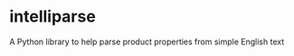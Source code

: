 intelliparse
============

A Python library to help parse product properties from simple English text